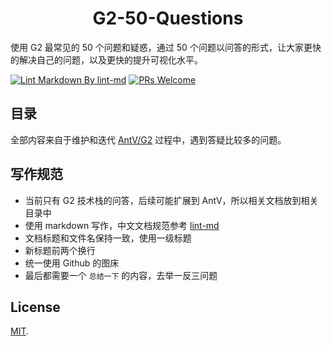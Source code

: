 <h1 align="center"><b>G2-50-Questions</b></h1>

使用 G2 最常见的 50 个问题和疑惑，通过 50 个问题以问答的形式，让大家更快的解决自己的问题，以及更快的提升可视化水平。

[![Lint Markdown By lint-md](https://github.com/hustcc/G2-50-Questions/actions/workflows/syntax.yml/badge.svg)](https://github.com/hustcc/G2-50-Questions/actions/workflows/syntax.yml) [![PRs Welcome](https://img.shields.io/badge/PRs-welcome-brightgreen.svg?style=shields)](https://github.com/hustcc/G2-50-Questions/pulls)



## 目录

全部内容来自于维护和迭代 [AntV/G2](https://github.com/antvis/g2) 过程中，遇到答疑比较多的问题。

<!-- generate toc with scripts -->



## 写作规范

 - 当前只有 G2 技术栈的问答，后续可能扩展到 AntV，所以相关文档放到相关目录中
 - 使用 markdown 写作，中文文档规范参考 [lint-md](https://github.com/lint-md/lint-md#%E6%A3%80%E6%9F%A5%E7%B1%BB%E5%9E%8B)
 - 文档标题和文件名保持一致，使用一级标题
 - 新标题前两个换行
 - 统一使用 Github 的图床
 - 最后都需要一个 `总结一下` 的内容，去举一反三问题


## License

[MIT](https://github.com/hustcc).
